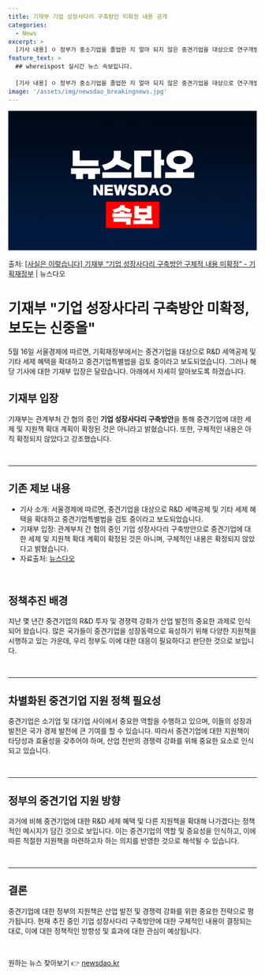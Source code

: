 ```yaml
---
title: 기재부 기업 성장사다리 구축방안 미확정 내용 공개
categories:
  - News
excerpt: >
  [기사 내용] ㅇ 정부가 중소기업을 졸업한 지 얼마 되지 않은 중견기업을 대상으로 연구개발(RD) 세액공제를…
feature_text: >
  ## whereispost 실시간 뉴스 속보입니다.

  [기사 내용] ㅇ 정부가 중소기업을 졸업한 지 얼마 되지 않은 중견기업을 대상으로 연구개발(RD) 세액공제를…
image: '/assets/img/newsdao_breakingnews.jpg'
---
```


![뉴스다오 속보](/assets/img/newsdao_breakingnews.jpg)

<p>출처: <a href="https://newsdao.kr/3843" rel="dofollow">[사실은 이렇습니다] 기재부 “기업 성장사다리 구축방안 구체적 내용 미확정” - 기획재정부</a> | 뉴스다오</p>

<h1>기재부 "기업 성장사다리 구축방안 미확정, 보도는 신중을"</h1>
<p data-ke-size="size16">5월 16일 서울경제에 따르면, 기획재정부에서는 중견기업을 대상으로 R&D 세액공제 및 기타 세제 혜택을 확대하고 중견기업특별법을 검토 중이라고 보도되었습니다. 그러나 해당 기사에 대한 기재부 입장은 달랐습니다. 아래에서 자세히 알아보도록 하겠습니다.</p>

<h2 data-ke-size="size26">기재부 입장</h2>
<p data-ke-size="size16">기재부는 관계부처 간 협의 중인 <b>기업 성장사다리 구축방안</b>을 통해 중견기업에 대한 세제 및 지원책 확대 계획이 확정된 것은 아니라고 밝혔습니다. 또한, 구체적인 내용은 아직 확정되지 않았다고 강조했습니다.</p>
<p data-ke-size="size16">&nbsp;</p>
<hr>
<h2 data-ke-size="size26">기존 제보 내용</h2>
<ul>
<li>기사 소개: 서울경제에 따르면, 중견기업을 대상으로 R&D 세액공제 및 기타 세제 혜택을 확대하고 중견기업특별법을 검토 중이라고 보도되었습니다.</li>
<li>기재부 입장: 관계부처 간 협의 중인 기업 성장사다리 구축방안으로 중견기업에 대한 세제 및 지원책 확대 계획이 확정된 것은 아니며, 구체적인 내용은 확정되지 않았다고 밝혔습니다.</li>
<li>자료출처: <a href="https://newsdao.kr/3843">뉴스다오</a></li>
</ul>
<p data-ke-size="size16">&nbsp;</p>

<h2 data-ke-size="size26">정책추진 배경</h2>
<p data-ke-size="size16">지난 몇 년간 중견기업의 R&D 투자 및 경쟁력 강화가 산업 발전의 중요한 과제로 인식되어 왔습니다. 많은 국가들이 중견기업을 성장동력으로 육성하기 위해 다양한 지원책을 시행하고 있는 가운데, 우리 정부도 이에 대한 대응이 필요하다고 판단한 것으로 보입니다.</p>
<p data-ke-size="size16">&nbsp;</p>
<hr>
<h2 data-ke-size="size26">차별화된 중견기업 지원 정책 필요성</h2>
<p data-ke-size="size16">중견기업은 소기업 및 대기업 사이에서 중요한 역할을 수행하고 있으며, 이들의 성장과 발전은 국가 경제 발전에 큰 기여를 할 수 있습니다. 따라서 중견기업에 대한 지원책이 타당성과 효율성을 갖추어야 하며, 산업 전반의 경쟁력 강화를 위해 중요한 요소로 인식되고 있습니다.</p>
<p data-ke-size="size16">&nbsp;</p>
<hr>
<h2 data-ke-size="size26">정부의 중견기업 지원 방향</h2>
<p data-ke-size="size16">과거에 비해 중견기업에 대한 R&D 세제 혜택 및 다른 지원책을 확대해 나가겠다는 정책적인 메시지가 담긴 것으로 보입니다. 이는 중견기업의 역할 및 중요성을 인식하고, 이에 따른 적절한 지원책을 마련하고자 하는 의지를 반영한 것으로 해석될 수 있습니다.</p>
<p data-ke-size="size16">&nbsp;</p>
<hr>
<h2 data-ke-size="size26">결론</h2>
<p data-ke-size="size16">중견기업에 대한 정부의 지원책은 산업 발전 및 경쟁력 강화를 위한 중요한 전략으로 평가됩니다. 현재 추진 중인 기업 성장사다리 구축방안에 대한 구체적인 내용이 결정되는 대로, 이에 대한 정책적인 방향성 및 효과에 대한 관심이 예상됩니다.</p>
<p data-ke-size="size16">&nbsp;</p> 

원하는 뉴스 찾아보기 👉 <a href="https://newsdao.kr" rel="dofollow">newsdao.kr</a>



